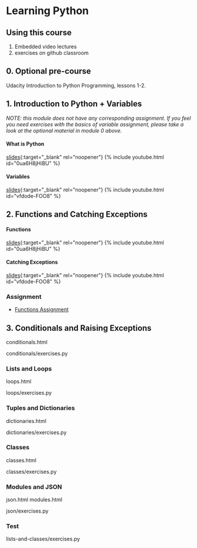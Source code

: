 # Learning Python

## Using this course

1. Embedded video lectures
2. exercises on github classroom


## 0. Optional pre-course

Udacity Introduction to Python Programming, lessons 1-2.


## 1. Introduction to Python + Variables

_NOTE: this module does not have any corresponding assignment. If you feel you need exercises with the basics of variable assignment, please take a look at the optional material in module 0 above._


#### What is Python

[slides](./lectures/python.html){:target="_blank" rel="noopener"}
{% include youtube.html id="0ua6H8jHiBU" %}

#### Variables

[slides](./lectures/variables.html){:target="_blank" rel="noopener"}
{% include youtube.html id="vfdode-FOO8" %}



## 2. Functions and Catching Exceptions


#### Functions

[slides](./lectures/functions.html){:target="_blank" rel="noopener"}
{% include youtube.html id="0ua6H8jHiBU" %}

#### Catching Exceptions

[slides](./lectures/exceptions.html){:target="_blank" rel="noopener"}
{% include youtube.html id="vfdode-FOO8" %}



### Assignment

* [Functions Assignment](htts://github.com)



## 3. Conditionals and Raising Exceptions



conditionals.html

conditionals/exercises.py

### Lists and Loops

loops.html

loops/exercises.py

### Tuples and Dictionaries

dictionaries.html

dictionaries/exercises.py

### Classes

classes.html

classes/exercises.py

### Modules and JSON

json.html
modules.html

json/exercises.py

### Test

lists-and-classes/exercises.py
